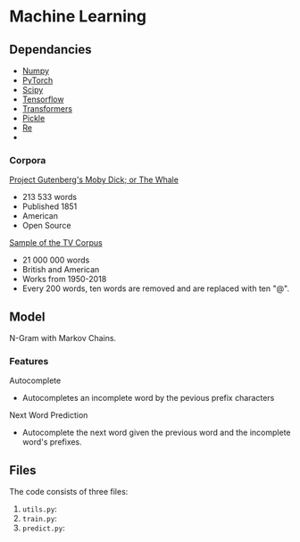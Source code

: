 # Machine Learning

## Dependancies 
- [Numpy](https://numpy.org/) 
- [PyTorch](https://pytorch.org/)
- [Scipy](https://www.scipy.org/)
- [Tensorflow](https://www.tensorflow.org/)
- [Transformers](https://huggingface.co/docs/transformers/index)
- [Pickle](https://docs.python.org/3/library/pickle.html)
- [Re](https://docs.python.org/3/library/re.html)
-
### Corpora

[Project Gutenberg's Moby Dick; or The Whale](https://www.gutenberg.org/files/2701/2701-h/2701-h.htm)
- 213 533 words
- Published 1851
- American
- Open Source

[Sample of the TV Corpus](https://www.corpusdata.org/formats.asp)
- 21 000 000 words
- British and American
- Works from 1950-2018
- Every 200 words, ten words are removed and are replaced with ten "@".

## Model

N-Gram with Markov Chains. 

### Features

Autocomplete
- Autocompletes an incomplete word by the pevious prefix characters

Next Word Prediction
- Autocomplete the next word given the previous word and the incomplete word's prefixes. 

## Files

The code consists of three files: 
1. `utils.py`:
2. `train.py`: 
3. `predict.py`: 
